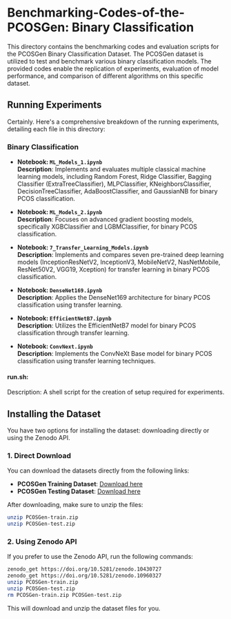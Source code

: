 # Benchmarking-Codes-of-the-PCOSGen: Binary Classification

This directory contains the benchmarking codes and evaluation scripts for the PCOSGen Binary Classification Dataset. The PCOSGen dataset is utilized to test and benchmark various binary classification models. The provided codes enable the replication of experiments, evaluation of model performance, and comparison of different algorithms on this specific dataset.

## Running Experiments

Certainly. Here's a comprehensive breakdown of the running experiments, detailing each file in this directory:

### Binary Classification

- **Notebook: `ML_Models_1.ipynb`**  
  **Description**: Implements and evaluates multiple classical machine learning models, including Random Forest, Ridge Classifier, Bagging Classifier (ExtraTreeClassifier), MLPClassifier, KNeighborsClassifier, DecisionTreeClassifier, AdaBoostClassifier, and GaussianNB for binary PCOS classification.

- **Notebook: `ML_Models_2.ipynb`**  
  **Description**: Focuses on advanced gradient boosting models, specifically XGBClassifier and LGBMClassifier, for binary PCOS classification.

- **Notebook: `7_Transfer_Learning_Models.ipynb`**  
  **Description**: Implements and compares seven pre-trained deep learning models (InceptionResNetV2, InceptionV3, MobileNetV2, NasNetMobile, ResNet50V2, VGG19, Xception) for transfer learning in binary PCOS classification.

- **Notebook: `DenseNet169.ipynb`**  
  **Description**: Applies the DenseNet169 architecture for binary PCOS classification using transfer learning.

- **Notebook: `EfficientNetB7.ipynb`**  
  **Description**: Utilizes the EfficientNetB7 model for binary PCOS classification through transfer learning.

- **Notebook: `ConvNext.ipynb`**  
  **Description**: Implements the ConvNeXt Base model for binary PCOS classification using transfer learning techniques.

#### run.sh:
Description: A shell script for the creation of setup required for experiments.

## Installing the Dataset

You have two options for installing the dataset: downloading directly or using the Zenodo API.

### 1. Direct Download

You can download the datasets directly from the following links:

- **PCOSGen Training Dataset**: [Download here](https://zenodo.org/records/10430727)
- **PCOSGen Testing Dataset**: [Download here](https://zenodo.org/records/10960327)

After downloading, make sure to unzip the files:

```bash
unzip PCOSGen-train.zip
unzip PCOSGen-test.zip
```

### 2. Using Zenodo API

If you prefer to use the Zenodo API, run the following commands:

```bash
zenodo_get https://doi.org/10.5281/zenodo.10430727
zenodo_get https://doi.org/10.5281/zenodo.10960327
unzip PCOSGen-train.zip
unzip PCOSGen-test.zip
rm PCOSGen-train.zip PCOSGen-test.zip
```

This will download and unzip the dataset files for you.